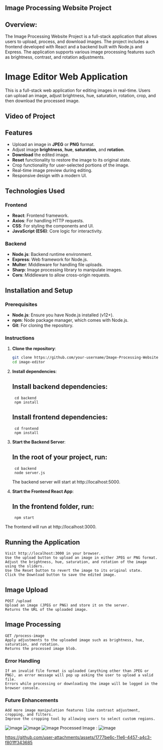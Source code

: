 ## Image Processing Website Project

## Overview:
The Image Processing Website Project is a full-stack application that allows users to upload, process, and download images. The project includes a frontend developed with React and a backend built with Node.js and Express. The application supports various image processing features such as brightness, contrast, and rotation adjustments.

# Image Editor Web Application

This is a full-stack web application for editing images in real-time. Users can upload an image, adjust brightness, hue, saturation, rotation, crop, and then download the processed image.

## Video of Project


## Features

- Upload an image in **JPEG** or **PNG** format.
- Adjust image **brightness**, **hue**, **saturation**, and **rotation**.
- **Download** the edited image.
- **Reset** functionality to restore the image to its original state.
- Crop functionality for user-selected portions of the image.
- Real-time image preview during editing.
- Responsive design with a modern UI.

## Technologies Used

### Frontend

- **React**: Frontend framework.
- **Axios**: For handling HTTP requests.
- **CSS**: For styling the components and UI.
- **JavaScript (ES6)**: Core logic for interactivity.

### Backend

- **Node.js**: Backend runtime environment.
- **Express**: Web framework for Node.js.
- **Multer**: Middleware for handling file uploads.
- **Sharp**: Image processing library to manipulate images.
- **Cors**: Middleware to allow cross-origin requests.

## Installation and Setup

### Prerequisites

- **Node.js**: Ensure you have Node.js installed (v12+).
- **npm**: Node package manager, which comes with Node.js.
- **Git**: For cloning the repository.

### Instructions

1. **Clone the repository**:
   ```bash
   git clone https://github.com/your-username/Image-Processing-Website-Project.git
   cd image-editor

2. **Install dependencies**:

    ## Install backend dependencies:
        cd backend
        npm install

    ## Install frontend dependencies:
        cd frontend
        npm install

3. **Start the Backend Server**:

    ## In the root of your project, run:
        cd backend
        node server.js


    The backend server will start at http://localhost:5000.

4. **Start the Frontend React App**:

    ## In the frontend folder, run:
        npm start


The frontend will run at http://localhost:3000.

## Running the Application
    Visit http://localhost:3000 in your browser.
    Use the upload button to upload an image in either JPEG or PNG format.
    Adjust the brightness, hue, saturation, and rotation of the image using the sliders.
    Use the Reset button to revert the image to its original state.
    Click the Download button to save the edited image.

## Image Upload
    POST /upload
    Upload an image (JPEG or PNG) and store it on the server.
    Returns the URL of the uploaded image.

## Image Processing
    GET /process-image
    Apply adjustments to the uploaded image such as brightness, hue, saturation, and rotation.
    Returns the processed image blob.

### Error Handling ###
    If an invalid file format is uploaded (anything other than JPEG or PNG), an error message will pop up asking the user to upload a valid file.
    Errors while processing or downloading the image will be logged in the browser console.
    
### Future Enhancements ###
    Add more image manipulation features like contrast adjustment, cropping, and filters.
    Improve the cropping tool by allowing users to select custom regions.
    
![image](https://github.com/user-attachments/assets/71ac7ab3-cbf2-4b90-8c1c-b4032a8ebfbc)
![image](https://github.com/user-attachments/assets/cb26f2ca-2d66-4bd6-807b-016918c07624)
![image](https://github.com/user-attachments/assets/38b9a5c4-dfe6-43cb-8ca8-87575ab7ed97)
Processed Image :
![image](https://github.com/user-attachments/assets/4fbb4bb5-2b1c-4788-abd5-6b83b906e423)

https://github.com/user-attachments/assets/1777be6c-11e6-4457-a4c3-f801ff343685



